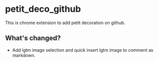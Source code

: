 # petit_deco_github

This is chrome extension to add petit decoration on github.

## What's changed?
- Add lgtm image selection and quick insert lgtm image to comment as markdown.
